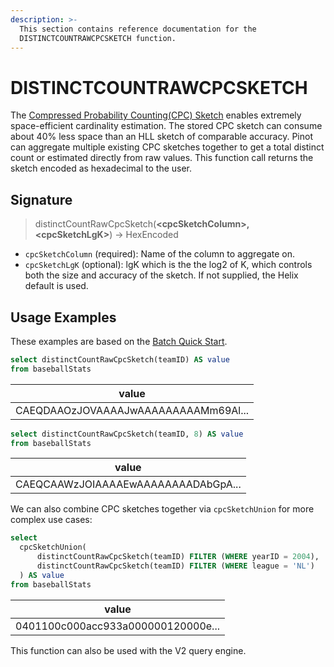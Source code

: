 ```yaml
---
description: >-
  This section contains reference documentation for the
  DISTINCTCOUNTRAWCPCSKETCH function.
---
```


# DISTINCTCOUNTRAWCPCSKETCH

The [Compressed Probability Counting(CPC) Sketch](https://datasketches.apache.org/docs/CPC/CPC.html) enables extremely space-efficient cardinality estimation.  The stored CPC sketch can consume about 40% less space than an HLL sketch of comparable accuracy.  Pinot can aggregate multiple existing CPC sketches together to get a total distinct count or estimated directly from raw values.  This function call returns the sketch encoded as hexadecimal to the user.

## Signature

> distinctCountRawCpcSketch(**\<cpcSketchColumn>, \<cpcSketchLgK>**) -> HexEncoded

* `cpcSketchColumn` (required): Name of the column to aggregate on.
* `cpcSketchLgK` (optional): lgK which is the the log2 of K, which controls both the size and accuracy of the sketch.  If not supplied, the Helix default is used.

## Usage Examples

These examples are based on the [Batch Quick Start](../../basics/getting-started/quick-start.md#batch).

```sql
select distinctCountRawCpcSketch(teamID) AS value
from baseballStats 
```

| value                                |
| ------------------------------------ |
| CAEQDAAOzJOVAAAAJwAAAAAAAAAMm69Al... |

```sql
select distinctCountRawCpcSketch(teamID, 8) AS value
from baseballStats 
```

| value                               |
| ----------------------------------- |
| CAEQCAAWzJOIAAAAEwAAAAAAAADAbGpA... |

We can also combine CPC sketches together via `cpcSketchUnion` for more complex use cases:

```sql
select
  cpcSketchUnion(
	  distinctCountRawCpcSketch(teamID) FILTER (WHERE yearID = 2004),
	  distinctCountRawCpcSketch(teamID) FILTER (WHERE league = 'NL')
  ) AS value
from baseballStats
```

| value                              |
| ---------------------------------- |
| 0401100c000acc933a000000120000e... |

This function can also be used with the V2 query engine.
